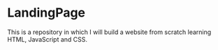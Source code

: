 # LandingPage
This is a repository in which I will build a website from scratch learning HTML, JavaScript and CSS.
